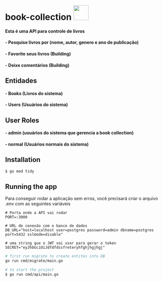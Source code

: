 # book-collection <img src="https://cdn.jsdelivr.net/gh/devicons/devicon/icons/go/go-original.svg" height="48px" />

#### Esta é uma API para controle de livros

#### - Pesquise livros por (nome, autor, genero e ano de publicação)
#### - Favorite seus livros (Building)
#### - Deixe comentários (Building)

## Entidades
#### - Books (Livros do sistema)
#### - Users (Usuários do sistema)

## User Roles
#### - admin (usuários do sistema que gerencia a book collection)
#### - normal (Usuários normais do sistema)

## Installation

```bash
$ go mod tidy
```

## Running the app

Para conseguir rodar a aplicação sem erros, você precisará criar o arquivo .env com as seguintes variáveis

```
# Porta onde a API vai rodar
PORT=:3000

# URL de conexão com o banco de dados
DB_URL="host=localhost user=postgres password=admin dbname=postgres port=5432 sslmode=disable"

# uma string que o JWT vai usar para gerar o token
SECRET="eyJhbGciOiJdfdfdssfreteryhfghjhgjhgj"
```

```bash
# first run migrate to create entites into DB
go run cmd/migrate/main.go

# to start the project
$ go run cmd/api/main.go
```
